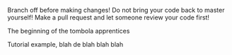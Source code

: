 Branch off before making changes!
Do not bring your code back to master yourself!
Make a pull request and let someone review your code first!

The beginning of the tombola apprentices


Tutorial example, blah de blah blah  blah

